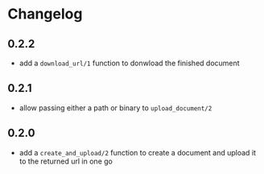 # Changelog

## 0.2.2

- add a `download_url/1` function to donwload the finished document

## 0.2.1

- allow passing either a path or binary to `upload_document/2`

## 0.2.0

- add a `create_and_upload/2` function to create a document and upload it to the returned url in one go
